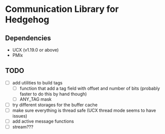 # Communication Library for Hedgehog

## Dependencies

- UCX (v1.19.0 or above)
- PMIx

## TODO

- [ ] add utilities to build tags
  - [ ] function that add a tag field with offset and number of bits (probably
        faster to do this by hand though)
  - [ ] ANY_TAG mask
- [ ] try different storages for the buffer cache
- [ ] make sure everything is thread safe (UCX thread mode seems to have
      issues)
- [ ] add active message functions
- [ ] stream???
